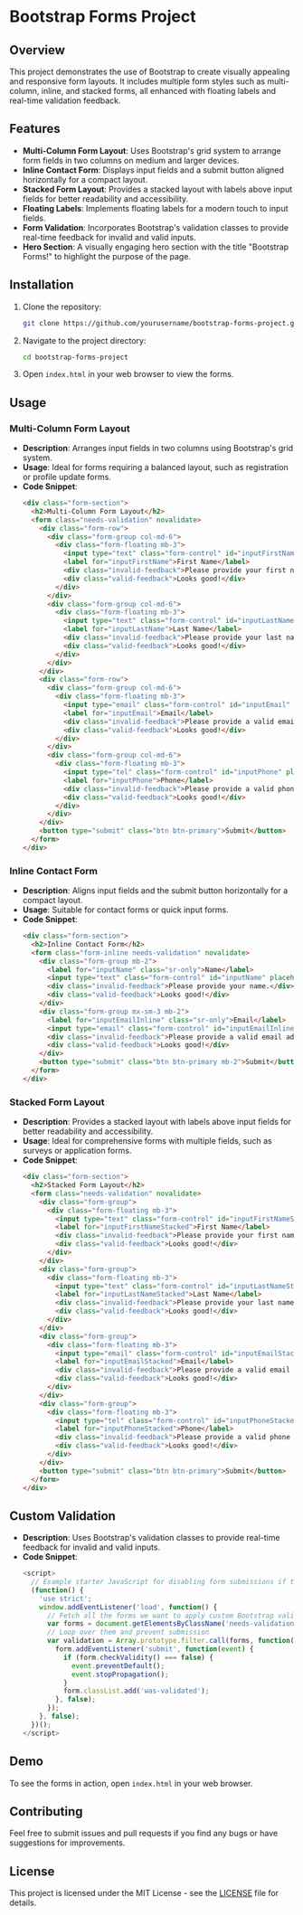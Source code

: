 # Bootstrap Forms Project

## Overview

This project demonstrates the use of Bootstrap to create visually appealing and responsive form layouts. It includes multiple form styles such as multi-column, inline, and stacked forms, all enhanced with floating labels and real-time validation feedback.

## Features

- **Multi-Column Form Layout**: Uses Bootstrap's grid system to arrange form fields in two columns on medium and larger devices.
- **Inline Contact Form**: Displays input fields and a submit button aligned horizontally for a compact layout.
- **Stacked Form Layout**: Provides a stacked layout with labels above input fields for better readability and accessibility.
- **Floating Labels**: Implements floating labels for a modern touch to input fields.
- **Form Validation**: Incorporates Bootstrap's validation classes to provide real-time feedback for invalid and valid inputs.
- **Hero Section**: A visually engaging hero section with the title "Bootstrap Forms!" to highlight the purpose of the page.

## Installation

1. Clone the repository:
   ```sh
   git clone https://github.com/yourusername/bootstrap-forms-project.git
   ```

2. Navigate to the project directory:
   ```sh
   cd bootstrap-forms-project
   ```

3. Open `index.html` in your web browser to view the forms.

## Usage

### Multi-Column Form Layout

- **Description**: Arranges input fields in two columns using Bootstrap's grid system.
- **Usage**: Ideal for forms requiring a balanced layout, such as registration or profile update forms.
- **Code Snippet**:
  ```html
  <div class="form-section">
    <h2>Multi-Column Form Layout</h2>
    <form class="needs-validation" novalidate>
      <div class="form-row">
        <div class="form-group col-md-6">
          <div class="form-floating mb-3">
            <input type="text" class="form-control" id="inputFirstName" placeholder="First Name" required>
            <label for="inputFirstName">First Name</label>
            <div class="invalid-feedback">Please provide your first name.</div>
            <div class="valid-feedback">Looks good!</div>
          </div>
        </div>
        <div class="form-group col-md-6">
          <div class="form-floating mb-3">
            <input type="text" class="form-control" id="inputLastName" placeholder="Last Name" required>
            <label for="inputLastName">Last Name</label>
            <div class="invalid-feedback">Please provide your last name.</div>
            <div class="valid-feedback">Looks good!</div>
          </div>
        </div>
      </div>
      <div class="form-row">
        <div class="form-group col-md-6">
          <div class="form-floating mb-3">
            <input type="email" class="form-control" id="inputEmail" placeholder="Email" required>
            <label for="inputEmail">Email</label>
            <div class="invalid-feedback">Please provide a valid email address.</div>
            <div class="valid-feedback">Looks good!</div>
          </div>
        </div>
        <div class="form-group col-md-6">
          <div class="form-floating mb-3">
            <input type="tel" class="form-control" id="inputPhone" placeholder="Phone" required>
            <label for="inputPhone">Phone</label>
            <div class="invalid-feedback">Please provide a valid phone number.</div>
            <div class="valid-feedback">Looks good!</div>
          </div>
        </div>
      </div>
      <button type="submit" class="btn btn-primary">Submit</button>
    </form>
  </div>
  ```

### Inline Contact Form

- **Description**: Aligns input fields and the submit button horizontally for a compact layout.
- **Usage**: Suitable for contact forms or quick input forms.
- **Code Snippet**:
  ```html
  <div class="form-section">
    <h2>Inline Contact Form</h2>
    <form class="form-inline needs-validation" novalidate>
      <div class="form-group mb-2">
        <label for="inputName" class="sr-only">Name</label>
        <input type="text" class="form-control" id="inputName" placeholder="Name" required>
        <div class="invalid-feedback">Please provide your name.</div>
        <div class="valid-feedback">Looks good!</div>
      </div>
      <div class="form-group mx-sm-3 mb-2">
        <label for="inputEmailInline" class="sr-only">Email</label>
        <input type="email" class="form-control" id="inputEmailInline" placeholder="Email" required>
        <div class="invalid-feedback">Please provide a valid email address.</div>
        <div class="valid-feedback">Looks good!</div>
      </div>
      <button type="submit" class="btn btn-primary mb-2">Submit</button>
    </form>
  </div>
  ```

### Stacked Form Layout

- **Description**: Provides a stacked layout with labels above input fields for better readability and accessibility.
- **Usage**: Ideal for comprehensive forms with multiple fields, such as surveys or application forms.
- **Code Snippet**:
  ```html
  <div class="form-section">
    <h2>Stacked Form Layout</h2>
    <form class="needs-validation" novalidate>
      <div class="form-group">
        <div class="form-floating mb-3">
          <input type="text" class="form-control" id="inputFirstNameStacked" placeholder="First Name" required>
          <label for="inputFirstNameStacked">First Name</label>
          <div class="invalid-feedback">Please provide your first name.</div>
          <div class="valid-feedback">Looks good!</div>
        </div>
      </div>
      <div class="form-group">
        <div class="form-floating mb-3">
          <input type="text" class="form-control" id="inputLastNameStacked" placeholder="Last Name" required>
          <label for="inputLastNameStacked">Last Name</label>
          <div class="invalid-feedback">Please provide your last name.</div>
          <div class="valid-feedback">Looks good!</div>
        </div>
      </div>
      <div class="form-group">
        <div class="form-floating mb-3">
          <input type="email" class="form-control" id="inputEmailStacked" placeholder="Email" required>
          <label for="inputEmailStacked">Email</label>
          <div class="invalid-feedback">Please provide a valid email address.</div>
          <div class="valid-feedback">Looks good!</div>
        </div>
      </div>
      <div class="form-group">
        <div class="form-floating mb-3">
          <input type="tel" class="form-control" id="inputPhoneStacked" placeholder="Phone" required>
          <label for="inputPhoneStacked">Phone</label>
          <div class="invalid-feedback">Please provide a valid phone number.</div>
          <div class="valid-feedback">Looks good!</div>
        </div>
      </div>
      <button type="submit" class="btn btn-primary">Submit</button>
    </form>
  </div>
  ```

## Custom Validation

- **Description**: Uses Bootstrap's validation classes to provide real-time feedback for invalid and valid inputs.
- **Code Snippet**:
  ```javascript
  <script>
    // Example starter JavaScript for disabling form submissions if there are invalid fields
    (function() {
      'use strict';
      window.addEventListener('load', function() {
        // Fetch all the forms we want to apply custom Bootstrap validation styles to
        var forms = document.getElementsByClassName('needs-validation');
        // Loop over them and prevent submission
        var validation = Array.prototype.filter.call(forms, function(form) {
          form.addEventListener('submit', function(event) {
            if (form.checkValidity() === false) {
              event.preventDefault();
              event.stopPropagation();
            }
            form.classList.add('was-validated');
          }, false);
        });
      }, false);
    })();
  </script>
  ```

## Demo

To see the forms in action, open `index.html` in your web browser.

## Contributing

Feel free to submit issues and pull requests if you find any bugs or have suggestions for improvements.

## License

This project is licensed under the MIT License - see the [LICENSE](LICENSE) file for details.
